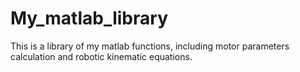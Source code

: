 # My_matlab_library
This is a library of my matlab functions, including motor parameters calculation and robotic kinematic equations.
